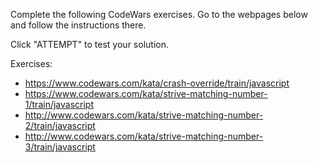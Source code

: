 Complete the following CodeWars exercises. Go to the webpages below and follow the instructions there.

Click "ATTEMPT" to test your solution.

Exercises:
- https://www.codewars.com/kata/crash-override/train/javascript
- https://www.codewars.com/kata/strive-matching-number-1/train/javascript
- http://www.codewars.com/kata/strive-matching-number-2/train/javascript
- http://www.codewars.com/kata/strive-matching-number-3/train/javascript